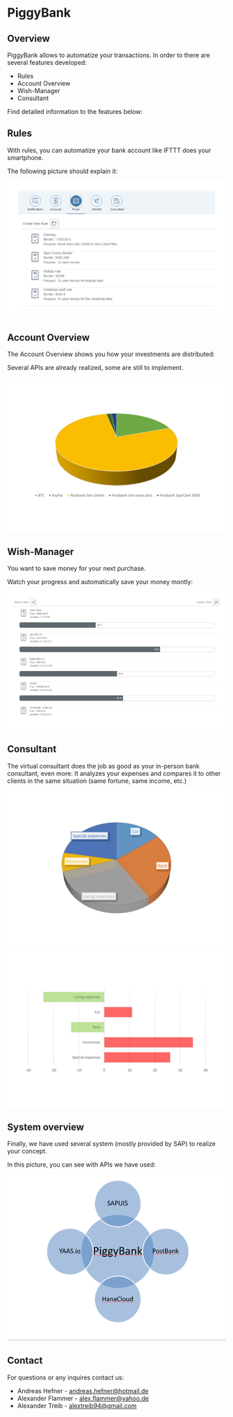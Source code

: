# PiggyBank

## Overview
PiggyBank allows to automatize your transactions. 
In order to there are several features developed:

* Rules
* Account Overview
* Wish-Manager
* Consultant

Find detailed information to the features below:

## Rules
With rules, you can automatize your bank account like IFTTT does your smartphone.

The following picture should explain it:

![Rules](doc/rules.jpg)

## Account Overview
The Account Overview shows you how your investments are distributed:

Several APIs are already realized, some are still to implement.

![Account Overview](doc/account_overview.jpg)

## Wish-Manager
You want to save money for your next purchase. 

Watch your progress and automatically save your money montly:

![Wishes](doc/wishes.jpg)

## Consultant
The virtual consultant does the job as good as your in-person bank consultant, even more:
It analyzes your expenses and compares it to other clients in the same situation (same fortune, same income, etc.)

![Expense Overview](doc/expense_overview.jpg)

![User Statistics](doc/user_statistics.jpg)

## System overview
Finally, we have used several system (mostly provided by SAP) to realize your concept.

In this picture, you can see with APIs we have used:

![System Overview](doc/system_overview.jpg)

## Contact
For questions or any inquires contact us:

* Andreas Hefner - andreas.hefner@hotmail.de 
* Alexander Flammer - alex.flammer@yahoo.de 
* Alexander Treib - alextreib94@gmail.com